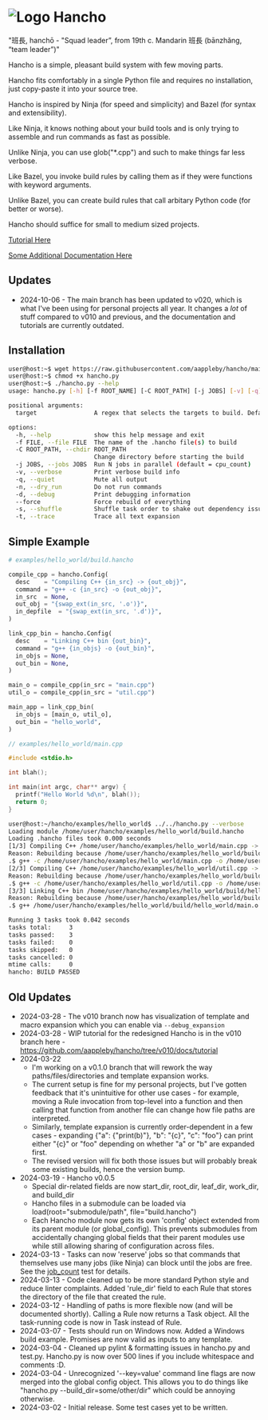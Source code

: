 # ![Logo](https://github.com/aappleby/hancho/blob/main/docs/hancho_small.png?raw=true) Hancho

"班長, hanchō - "Squad leader”, from 19th c. Mandarin 班長 (bānzhǎng, “team leader”)"

Hancho is a simple, pleasant build system with few moving parts.

Hancho fits comfortably in a single Python file and requires no installation, just copy-paste it into your source tree.

Hancho is inspired by Ninja (for speed and simplicity) and Bazel (for syntax and extensibility).

Like Ninja, it knows nothing about your build tools and is only trying to assemble and run commands as fast as possible.

Unlike Ninja, you can use glob("*.cpp") and such to make things far less verbose.

Like Bazel, you invoke build rules by calling them as if they were functions with keyword arguments.

Unlike Bazel, you can create build rules that call arbitary Python code (for better or worse).

Hancho should suffice for small to medium sized projects.

[Tutorial Here](tutorial)

[Some Additional Documentation Here](docs)

## Updates
 - 2024-10-06 - The main branch has been updated to v020, which is what I've been using for personal projects all year. It changes a _lot_ of stuff compared to v010 and previous, and the documentation and tutorials are currently outdated.

## Installation

``` bash
user@host:~$ wget https://raw.githubusercontent.com/aappleby/hancho/main/hancho.py
user@host:~$ chmod +x hancho.py
user@host:~$ ./hancho.py --help
usage: hancho.py [-h] [-f ROOT_NAME] [-C ROOT_PATH] [-j JOBS] [-v] [-q] [-n] [-d] [--force] [-s] [-t] [target]

positional arguments:
  target                A regex that selects the targets to build. Defaults to all targets.

options:
  -h, --help            show this help message and exit
  -f FILE, --file FILE  The name of the .hancho file(s) to build
  -C ROOT_PATH, --chdir ROOT_PATH
                        Change directory before starting the build
  -j JOBS, --jobs JOBS  Run N jobs in parallel (default = cpu_count)
  -v, --verbose         Print verbose build info
  -q, --quiet           Mute all output
  -n, --dry_run         Do not run commands
  -d, --debug           Print debugging information
  --force               Force rebuild of everything
  -s, --shuffle         Shuffle task order to shake out dependency issues
  -t, --trace           Trace all text expansion
```

## Simple Example

```python
# examples/hello_world/build.hancho

compile_cpp = hancho.Config(
  desc    = "Compiling C++ {in_src} -> {out_obj}",
  command = "g++ -c {in_src} -o {out_obj}",
  in_src  = None,
  out_obj = "{swap_ext(in_src, '.o')}",
  in_depfile  = "{swap_ext(in_src, '.d')}",
)

link_cpp_bin = hancho.Config(
  desc    = "Linking C++ bin {out_bin}",
  command = "g++ {in_objs} -o {out_bin}",
  in_objs = None,
  out_bin = None,
)

main_o = compile_cpp(in_src = "main.cpp")
util_o = compile_cpp(in_src = "util.cpp")

main_app = link_cpp_bin(
  in_objs = [main_o, util_o],
  out_bin = "hello_world",
)
```

```cpp
// examples/hello_world/main.cpp

#include <stdio.h>

int blah();

int main(int argc, char** argv) {
  printf("Hello World %d\n", blah());
  return 0;
}
```

```sh
user@host:~/hancho/examples/hello_world$ ../../hancho.py --verbose
Loading module /home/user/hancho/examples/hello_world/build.hancho
Loading .hancho files took 0.000 seconds
[1/3] Compiling C++ /home/user/hancho/examples/hello_world/main.cpp -> /home/user/hancho/examples/hello_world/build/hello_world/main.o
Reason: Rebuilding because /home/user/hancho/examples/hello_world/build/hello_world/main.o is missing
.$ g++ -c /home/user/hancho/examples/hello_world/main.cpp -o /home/user/hancho/examples/hello_world/build/hello_world/main.o
[2/3] Compiling C++ /home/user/hancho/examples/hello_world/util.cpp -> /home/user/hancho/examples/hello_world/build/hello_world/util.o
Reason: Rebuilding because /home/user/hancho/examples/hello_world/build/hello_world/util.o is missing
.$ g++ -c /home/user/hancho/examples/hello_world/util.cpp -o /home/user/hancho/examples/hello_world/build/hello_world/util.o
[3/3] Linking C++ bin /home/user/hancho/examples/hello_world/build/hello_world/hello_world
Reason: Rebuilding because /home/user/hancho/examples/hello_world/build/hello_world/hello_world is missing
.$ g++ /home/user/hancho/examples/hello_world/build/hello_world/main.o /home/user/hancho/examples/hello_world/build/hello_world/util.o -o /home/user/hancho/examples/hello_world/build/hello_world/hello_world

Running 3 tasks took 0.042 seconds
tasks total:     3
tasks passed:    3
tasks failed:    0
tasks skipped:   0
tasks cancelled: 0
mtime calls:     0
hancho: BUILD PASSED
```

## Old Updates
 - 2024-03-28 - The v010 branch now has visualization of template and macro expansion which you can enable via ```--debug_expansion```
 - 2024-03-28 - WIP tutorial for the redesigned Hancho is in the v010 branch here - https://github.com/aappleby/hancho/tree/v010/docs/tutorial
 - 2024-03-22
   - I'm working on a v0.1.0 branch that will rework the way paths/files/directories and template expansion works.
   - The current setup is fine for my personal projects, but I've gotten feedback that it's unintuitive for other use cases - for example, moving a Rule invocation from top-level into a function and then calling that function from another file can change how file paths are interpreted.
   - Similarly, template expansion is currently order-dependent in a few cases - expanding {"a": {"print(b)"}, "b": "{c}", "c": "foo"} can print either "{c}" or "foo" depending on whether "a" or "b" are expanded first.
   - The revised version will fix both those issues but will probably break some existing builds, hence the version bump.
 - 2024-03-19 - Hancho v0.0.5
   - Special dir-related fields are now start_dir, root_dir, leaf_dir, work_dir, and build_dir
   - Hancho files in a submodule can be loaded via load(root="submodule/path", file="build.hancho")
   - Each Hancho module now gets its own 'config' object extended from its parent module (or global_config). This prevents submodules from accidentally changing global fields that their parent modules use while still allowing sharing of configuration across files.
 - 2024-03-13 - Tasks can now 'reserve' jobs so that commands that themselves use many jobs (like Ninja) can block until the jobs are free. See the [job_count](tests/job_count.hancho) test for details.
 - 2024-03-13 - Code cleaned up to be more standard Python style and reduce linter complaints. Added 'rule_dir' field to each Rule that stores the directory of the file that created the rule.
 - 2024-03-12 - Handling of paths is more flexible now (and will be documented shortly). Calling a Rule now returns a Task object. All the task-running code is now in Task instead of Rule.
 - 2024-03-07 - Tests should run on Windows now. Added a Windows build example. Promises are now valid as inputs to any template.
 - 2024-03-04 - Cleaned up pylint & formatting issues in hancho.py and test.py. Hancho.py is now over 500 lines if you include whitespace and comments :D.
 - 2024-03-04 - Unrecognized '--key=value' command line flags are now merged into the global config object. This allows you to do things like "hancho.py --build_dir=some/other/dir" which could be annoying otherwise.
 - 2024-03-02 - Initial release. Some test cases yet to be written.
